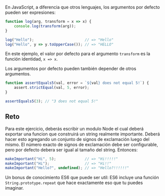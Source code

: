 En JavaScript, a diferencia que otros lenguajes, los argumentos por defecto pueden ser expresiones:

```js
function log(arg, transform = x => x) {
    console.log(transform(arg));
}

log("Hello");                       // => "Hello"
log("Hello", y => y.toUpperCase()); // => "HELLO"
```

En este ejemplo, el valor por defecto para el argumento `transform` es la función identidad, `x => x`.

Los argumentos por defecto pueden también depender de otros argumentos.

```js
function assertEquals5(val, error = `${val} does not equal 5!`) {
    assert.strictEqual(val, 5, error);
}

assertEquals5(3); // "3 does not equal 5!"
```

## Reto

Para este ejercicio, deberás escribir un modulo Node el cual deberá exportar una funcion que construirá un string realmente importante. Deberá hacer esto agregando un conjunto de signos de exclamación luego del mismo. El número exacto de signos de exclamación debe ser configurable, pero por defecto debera ser igual al tamaño del string. Entonces:

```js
makeImportant("Hi", 5);             // => "Hi!!!!!"
makeImportant("Hi");                // => "Hi!!"
makeImportant("Hello?", undefined); // => "Hello?!!!!!!"
```

Un bonus de conocimiento ES6 que puede ser util: ES6 incluye una función `String.prototype.repeat` que hace exactamente eso que tu puedes imaginar.
